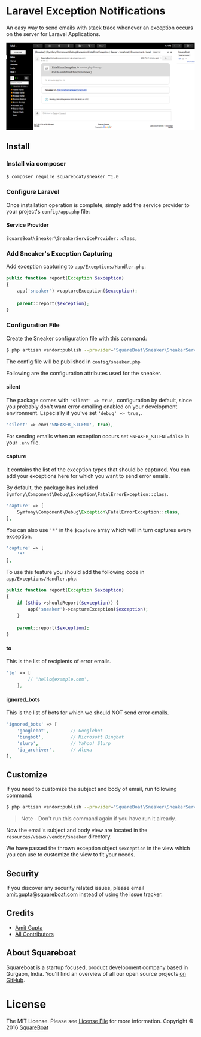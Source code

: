 # Laravel Exception Notifications

An easy way to send emails with stack trace whenever an exception occurs on the server for Laravel Applications.

![sneaker example image](sneaker.png?raw=true "Sneaker")

## Install

### Install via composer

```
$ composer require squareboat/sneaker ^1.0
```

### Configure Laravel

Once installation operation is complete, simply add the service provider to your project's `config/app.php` file:

#### Service Provider
```
SquareBoat\Sneaker\SneakerServiceProvider::class,
```


### Add Sneaker's Exception Capturing

Add exception capturing to `app/Exceptions/Handler.php`:

```php
public function report(Exception $exception)
{
    app('sneaker')->captureException($exception);

    parent::report($exception);
}
```

### Configuration File

Create the Sneaker configuration file  with this command:

```bash
$ php artisan vendor:publish --provider="SquareBoat\Sneaker\SneakerServiceProvider"
```

The config file will be published in  `config/sneaker.php`

Following are the configuration attributes used for the sneaker.

#### silent

The package comes with `'silent' => true,` configuration by default, since you probably don't want error emailing enabled on your development environment. Especially if you've set `'debug' => true,`.

```php
'silent' => env('SNEAKER_SILENT', true),
```

For sending emails when an exception occurs set `SNEAKER_SILENT=false` in your `.env` file.


#### capture

It contains the list of the exception types that should be captured. You can add your exceptions here for which you want to send error emails.

By default, the package has included `Symfony\Component\Debug\Exception\FatalErrorException::class`.

```php
'capture' => [
    Symfony\Component\Debug\Exception\FatalErrorException::class,
],
```

You can also use `'*'` in the `$capture` array which will in turn captures every exception.

```php
'capture' => [
    '*'
],
```

To use this feature you should add the following code in `app/Exceptions/Handler.php`:

```php
public function report(Exception $exception)
{
    if ($this->shouldReport($exception)) {
        app('sneaker')->captureException($exception);
    }

    parent::report($exception);
}
```

#### to

This is the list of recipients of error emails.

```php
'to' => [
        // 'hello@example.com',
    ],
```

#### ignored_bots

This is the list of bots for which we should NOT send error emails.

```php
'ignored_bots' => [
    'googlebot',        // Googlebot
    'bingbot',          // Microsoft Bingbot
    'slurp',            // Yahoo! Slurp
    'ia_archiver',      // Alexa
],
```

## Customize

If you need to customize the subject and body of email, run following command:

```bash
$ php artisan vendor:publish --provider="SquareBoat\Sneaker\SneakerServiceProvider"
```

> Note - Don't run this command again if you have run it already.

Now the email's subject and body view are located in the `resources/views/vendor/sneaker` directory.

We have passed the thrown exception object `$exception` in the view which you can use to customize the view to fit your needs.

## Security

If you discover any security related issues, please email amit.gupta@squareboat.com instead of using the issue tracker.

## Credits

- [Amit Gupta](https://github.com/akaamitgupta)
- [All Contributors](../../contributors)

## About Squareboat

Squareboat is a startup focused, product development company based in Gurgaon, India. You'll find an overview of all our open source projects [on GitHub](https://github.com/squareboat).

# License

The MIT License. Please see [License File](LICENSE.md) for more information. Copyright © 2016 [SquareBoat](https://squareboat.com)
